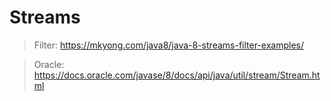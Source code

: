 # Streams
> Filter: https://mkyong.com/java8/java-8-streams-filter-examples/

>Oracle: https://docs.oracle.com/javase/8/docs/api/java/util/stream/Stream.html